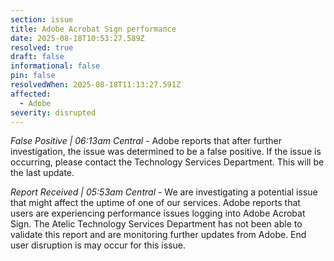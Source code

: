 ```yaml
---
section: issue
title: Adobe Acrobat Sign performance
date: 2025-08-18T10:53:27.589Z
resolved: true
draft: false
informational: false
pin: false
resolvedWhen: 2025-08-18T11:13:27.591Z
affected:
  - Adobe
severity: disrupted
---
```

*False Positive | 06:13am Central* - Adobe reports that after further investigation, the issue was determined to be a false positive. If the issue is occurring, please contact the Technology Services Department. This will be the last update.

*Report Received | 05:53am Central* - We are investigating a potential issue that might affect the uptime of one of our services. Adobe reports that users are experiencing performance issues logging into Adobe Acrobat Sign. The Atelic Technology Services Department has not been able to validate this report and are monitoring further updates from Adobe. End user disruption is may occur for this issue.